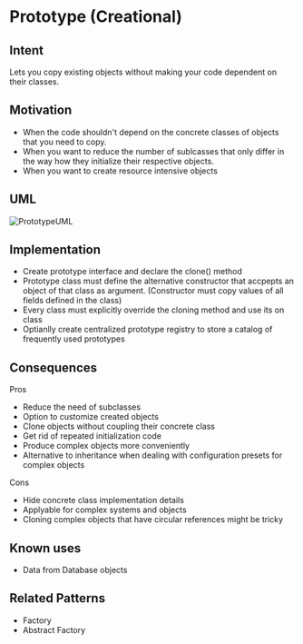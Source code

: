 # Prototype (Creational)

## Intent

Lets you copy existing objects without making your code dependent on their classes.

## Motivation

- When the code shouldn't depend on the concrete classes of objects that you need to copy.
- When you want to reduce the number of sublcasses that only differ in the way how they initialize their respective objects.
- When you want to create resource intensive objects

## UML

![PrototypeUML](https://miro.medium.com/max/2524/1*k445Y_YUwZ-ZypRZYKnhqw.png)

## Implementation

- Create prototype interface and declare the clone() method
- Prototype class must define the alternative constructor that accpepts an object of that class as argument. (Constructor must copy values of all fields defined in the class)
- Every class must explicitly override the cloning method and use its on class
- Optianlly create centralized prototype registry to store a catalog of frequently used prototypes

## Consequences

Pros

- Reduce the need of subclasses
- Option to customize created objects
- Clone objects without coupling their concrete class
- Get rid of repeated initialization code
- Produce complex objects more conveniently
- Alternative to inheritance when dealing with configuration presets for complex objects

Cons

- Hide concrete class implementation details
- Applyable for complex systems and objects
- Cloning complex objects that have circular references might be tricky

## Known uses

- Data from Database objects

## Related Patterns

- Factory
- Abstract Factory
